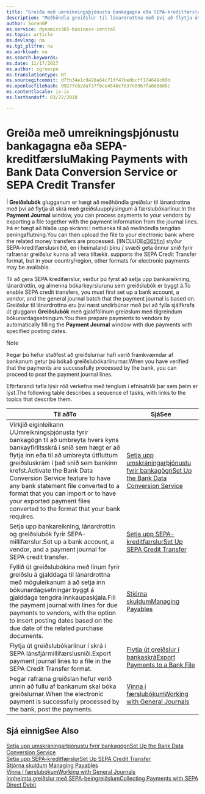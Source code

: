 ```yaml
---
title: "Greiða með umreikningsþjónustu bankagagna eða SEPA-kreditfærslu | Microsoft Docs"
description: "Meðhöndla greiðslur til lánardrottna með því að flytja út skrá með greiðsluupplýsingum á færslubókarlínur."
author: SorenGP
ms.service: dynamics365-business-central
ms.topic: article
ms.devlang: na
ms.tgt_pltfrm: na
ms.workload: na
ms.search.keywords: 
ms.date: 11/17/2017
ms.author: sgroespe
ms.translationtype: HT
ms.sourcegitcommit: d7fb34e1c9428a64c71ff47be8bcff174649c00d
ms.openlocfilehash: 99277cb2daf37fbce4548cf637e8967fa6688dbc
ms.contentlocale: is-is
ms.lasthandoff: 03/22/2018

---
```

# <a name="making-payments-with-bank-data-conversion-service-or-sepa-credit-transfer"></a><span data-ttu-id="b3d38-103">Greiða með umreikningsþjónustu bankagagna eða SEPA-kreditfærslu</span><span class="sxs-lookup"><span data-stu-id="b3d38-103">Making Payments with Bank Data Conversion Service or SEPA Credit Transfer</span></span>
<span data-ttu-id="b3d38-104">Í **Greiðslubók** glugganum er hægt að meðhöndla greiðslur til lánardrottna með því að flytja út skrá með greiðsluupplýsingum á færslubókarlínur.</span><span class="sxs-lookup"><span data-stu-id="b3d38-104">In the **Payment Journal** window, you can process payments to your vendors by exporting a file together with the payment information from the journal lines.</span></span> <span data-ttu-id="b3d38-105">Þá er hægt að hlaða upp skránni í netbanka til að meðhöndla tengdan peningaflutning.</span><span class="sxs-lookup"><span data-stu-id="b3d38-105">You can then upload the file to your electronic bank where the related money transfers are processed.</span></span> [!INCLUDE[d365fin](includes/d365fin_md.md)]<span data-ttu-id="b3d38-106"> styður SEPA-kreditfærslusniðið, en í heimalandi þínu / svæði geta önnur snið fyrir rafrænar greiðslur kunna að vera tiltækir.</span><span class="sxs-lookup"><span data-stu-id="b3d38-106"> supports the SEPA Credit Transfer format, but in your country/region, other formats for electronic payments may be available.</span></span>   

 <span data-ttu-id="b3d38-107">Til að gera SEPA kredifærslur, verður þú fyrst að setja upp bankareikning, lánardrottin, og almenna bókarkeyrslurunu sem greiðslubók er byggt á.</span><span class="sxs-lookup"><span data-stu-id="b3d38-107">To enable SEPA credit transfers, you must first set up a bank account, a vendor, and the general journal batch that the payment journal is based on.</span></span> <span data-ttu-id="b3d38-108">Greiðslur til lánardrottna eru því næst undirbúnar með því að fylla sjálfkrafa út gluggann **Greiðslubók** með gjaldföllnum greiðslum með tilgreindum bókunardagsetningum.</span><span class="sxs-lookup"><span data-stu-id="b3d38-108">You then prepare payments to vendors by automatically filling the **Payment Journal** window with due payments with specified posting dates.</span></span>  

> [!NOTE]  
>  <span data-ttu-id="b3d38-109">Þegar þú hefur staðfest að greiðslurnar hafi verið framkvæmdar af bankanum getur þú bókað greiðslubókarlínurnar.</span><span class="sxs-lookup"><span data-stu-id="b3d38-109">When you have verified that the payments are successfully processed by the bank, you can proceed to post the payment journal lines.</span></span>  

 <span data-ttu-id="b3d38-110">Eftirfarandi tafla lýsir röð verkefna með tenglum í efnisatriði þar sem þeim er lýst.</span><span class="sxs-lookup"><span data-stu-id="b3d38-110">The following table describes a sequence of tasks, with links to the topics that describe them.</span></span>   

|<span data-ttu-id="b3d38-111">**Til að**</span><span class="sxs-lookup"><span data-stu-id="b3d38-111">**To**</span></span>|<span data-ttu-id="b3d38-112">**Sjá**</span><span class="sxs-lookup"><span data-stu-id="b3d38-112">**See**</span></span>|  
|------------|-------------|  
|<span data-ttu-id="b3d38-113">Virkjið eiginleikann UUmreikningsþjónusta fyrir bankagögn til að umbreyta hvers kyns bankayfirlitsskrá í snið sem hægt er að flytja inn eða til að umbreyta útfluttum greiðsluskrám í það snið sem bankinn krefst.</span><span class="sxs-lookup"><span data-stu-id="b3d38-113">Activate the Bank Data Conversion Service feature to have any bank statement file converted to a format that you can import or to have your exported payment files converted to the format that your bank requires.</span></span>|[<span data-ttu-id="b3d38-114">Setja upp umskráningarþjónustu fyrir bankagögn</span><span class="sxs-lookup"><span data-stu-id="b3d38-114">Set Up the Bank Data Conversion Service</span></span>](bank-how-setup-bank-statement-service.md)|  
|<span data-ttu-id="b3d38-115">Setja upp bankareikning, lánardrottin og greiðslubók fyrir SEPA-millifærslur.</span><span class="sxs-lookup"><span data-stu-id="b3d38-115">Set up a bank account, a vendor, and a payment journal for SEPA credit transfer.</span></span>|[<span data-ttu-id="b3d38-116">Setja upp SEPA-kreditfærslur</span><span class="sxs-lookup"><span data-stu-id="b3d38-116">Set Up SEPA Credit Transfer</span></span>](finance-how-to-set-up-sepa-credit-transfer.md)|  
|<span data-ttu-id="b3d38-117">Fyllið út greiðslubókina með línum fyrir greiðslu á gjalddaga til lánardrottna með möguleikanum á að setja inn bókunardagsetningar byggt á gjalddaga tengdra innkaupaskjala.</span><span class="sxs-lookup"><span data-stu-id="b3d38-117">Fill the payment journal with lines for due payments to vendors, with the option to insert posting dates based on the due date of the related purchase documents.</span></span>|[<span data-ttu-id="b3d38-118">Stjórna skuldum</span><span class="sxs-lookup"><span data-stu-id="b3d38-118">Managing Payables</span></span>](payables-manage-payables.md)|  
|<span data-ttu-id="b3d38-119">Flytja út greiðslubókarlínur í skrá í SEPA lánsfjármillifærslusniði.</span><span class="sxs-lookup"><span data-stu-id="b3d38-119">Export payment journal lines to a file in the SEPA Credit Transfer format.</span></span>|[<span data-ttu-id="b3d38-120">Flytja út greiðslur í bankaskrá</span><span class="sxs-lookup"><span data-stu-id="b3d38-120">Export Payments to a Bank File</span></span>](payables-how-export-payments-bank-file.md)|  
|<span data-ttu-id="b3d38-121">Þegar rafræna greiðslan hefur verið unnin að fullu af bankanum skal bóka greiðslurnar.</span><span class="sxs-lookup"><span data-stu-id="b3d38-121">When the electronic payment is successfully processed by the bank, post the payments.</span></span>|[<span data-ttu-id="b3d38-122">Vinna í færslubókum</span><span class="sxs-lookup"><span data-stu-id="b3d38-122">Working with General Journals</span></span>](ui-work-general-journals.md)|  

## <a name="see-also"></a><span data-ttu-id="b3d38-123">Sjá einnig</span><span class="sxs-lookup"><span data-stu-id="b3d38-123">See Also</span></span>  
[<span data-ttu-id="b3d38-124">Setja upp umskráningarþjónustu fyrir bankagögn</span><span class="sxs-lookup"><span data-stu-id="b3d38-124">Set Up the Bank Data Conversion Service</span></span>](bank-how-setup-bank-statement-service.md)  
[<span data-ttu-id="b3d38-125">Setja upp SEPA-kreditfærslur</span><span class="sxs-lookup"><span data-stu-id="b3d38-125">Set Up SEPA Credit Transfer</span></span>](finance-how-to-set-up-sepa-credit-transfer.md)  
<span data-ttu-id="b3d38-126">[Stjórna skuldum](payables-manage-payables.md) </span><span class="sxs-lookup"><span data-stu-id="b3d38-126">[Managing Payables](payables-manage-payables.md) </span></span>  
[<span data-ttu-id="b3d38-127">Vinna í færslubókum</span><span class="sxs-lookup"><span data-stu-id="b3d38-127">Working with General Journals</span></span>](ui-work-general-journals.md)  
[<span data-ttu-id="b3d38-128">Innheimta greiðslur með SEPA-beingreiðslum</span><span class="sxs-lookup"><span data-stu-id="b3d38-128">Collecting Payments with SEPA Direct Debit</span></span>](finance-collect-payments-with-sepa-direct-debit.md)   

